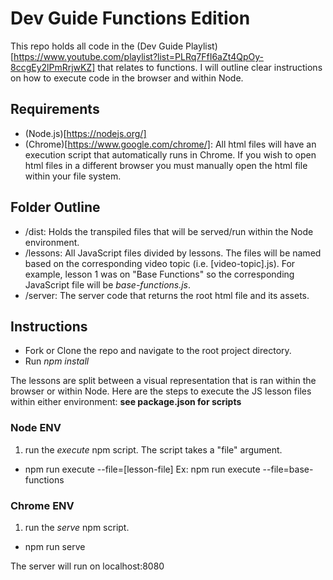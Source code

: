 # Dev Guide Functions Edition

This repo holds all code in the (Dev Guide Playlist)[https://www.youtube.com/playlist?list=PLRq7FfI6aZt4QpOy-8ccgEy2lPmRrjwKZ] that relates to functions. I will outline clear instructions on how to execute code in the browser and within Node.

## Requirements

- (Node.js)[https://nodejs.org/]
- (Chrome)[https://www.google.com/chrome/]: All html files will have an execution script that automatically runs in Chrome. If you wish to open html files in a different browser you must manually open the html file within your file system.

## Folder Outline

- /dist: Holds the transpiled files that will be served/run within the Node environment.
- /lessons: All JavaScript files divided by lessons. The files will be named based on the corresponding video topic (i.e. [video-topic].js). For example, lesson 1 was on "Base Functions" so the corresponding JavaScript file will be _base-functions.js_.
- /server: The server code that returns the root html file and its assets.

## Instructions

- Fork or Clone the repo and navigate to the root project directory.
- Run _npm install_

The lessons are split between a visual representation that is ran within the browser or within Node. Here are the steps to execute the JS lesson files within either environment:
**see package.json for scripts**

### Node ENV

1. run the _execute_ npm script. The script takes a "file" argument.

- npm run execute --file=[lesson-file]
  Ex: npm run execute --file=base-functions

### Chrome ENV

1. run the _serve_ npm script.

- npm run serve

The server will run on localhost:8080
